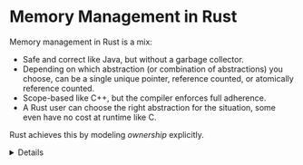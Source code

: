 # Memory Management in Rust

Memory management in Rust is a mix:

- Safe and correct like Java, but without a garbage collector.
- Depending on which abstraction (or combination of abstractions) you choose, can be a single unique pointer, reference counted, or atomically reference counted.
- Scope-based like C++, but the compiler enforces full adherence.
- A Rust user can choose the right abstraction for the situation, some even have no cost at runtime like C.

Rust achieves this by modeling _ownership_ explicitly.

<details>

- If asked how at this point, you can mention that in Rust this is usually handled by RAII wrapper types such as [Box], [Vec], [Rc], or [Arc]. These encapsulate ownership and memory allocation via various means, and prevent the potential errors in C.

- You may be asked about destructors here, the [Drop] trait is the Rust equivalent.

</details>

[Box]: https://doc.rust-lang.org/std/boxed/struct.Box.html
[Vec]: https://doc.rust-lang.org/std/vec/struct.Vec.html
[Rc]: https://doc.rust-lang.org/std/rc/struct.Rc.html
[Arc]: https://doc.rust-lang.org/std/sync/struct.Arc.html
[Drop]: https://doc.rust-lang.org/std/ops/trait.Drop.html
